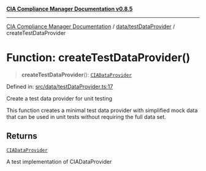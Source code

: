 [**CIA Compliance Manager Documentation v0.8.5**](../../../README.md)

***

[CIA Compliance Manager Documentation](../../../modules.md) / [data/testDataProvider](../README.md) / createTestDataProvider

# Function: createTestDataProvider()

> **createTestDataProvider**(): [`CIADataProvider`](../../../types/cia-services/interfaces/CIADataProvider.md)

Defined in: [src/data/testDataProvider.ts:17](https://github.com/Hack23/cia-compliance-manager/blob/3ae0301247f765ba03c8c0fe645db4718bb8af76/src/data/testDataProvider.ts#L17)

Create a test data provider for unit testing

This function creates a minimal test data provider with simplified mock data
that can be used in unit tests without requiring the full data set.

## Returns

[`CIADataProvider`](../../../types/cia-services/interfaces/CIADataProvider.md)

A test implementation of CIADataProvider
